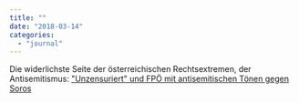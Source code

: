 ```yaml
---
title: ""
date: "2018-03-14"
categories: 
  - "journal"
---
```


Die widerlichste Seite der österreichischen Rechtsextremen, der Antisemitismus: ["Unzensuriert" und FPÖ mit antisemitischen Tönen gegen Soros](https://mobil.derstandard.at/2000076136211/Unzensuriert-und-FPOe-mit-antisemitischen-Toenen-gegen-Soros)
